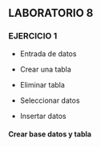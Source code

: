 ## LABORATORIO 8 

### EJERCICIO 1

- Entrada de datos
![]()

- Crear una tabla
![]()

- Eliminar tabla
![]()

- Seleccionar datos 
![]()

- Insertar datos
![]()

#### Crear base datos y tabla

![]()

![]()


